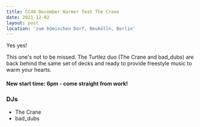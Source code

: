 ```yaml
---
title: CC44 December Warmer feat The Crane
date: 2021-12-02
layout: post
location: 'zum bömischen Dorf, Neukölln, Berlin' 
---
```


Yes yes! 

This one's not to be missed. The Turtlez duo (The Crane and bad_dubs) are back behind the 
same set of decks and ready to provide freestyle music to warm your hearts. 

#### New start time: 6pm - come straight from work!

### DJs
- The Crane
- bad_dubs
